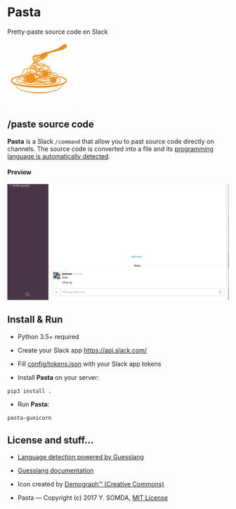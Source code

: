 # Pasta

Pretty-paste source code on Slack

![Webguesslang](data/icon.png)

## /paste source code

**Pasta** is a Slack `/command` that allow you to past source code
directly on channels. The source code is converted into a file and its
[programming language is automatically detected](https://github.com/yoeo/guesslang).

#### Preview

![](data/pasta.gif)

## Install & Run

* Python 3.5+ required

* Create your Slack app https://api.slack.com/

* Fill [config/tokens.json](config/tokens.json) with your Slack app tokens

* Install **Pasta** on your server:

```bash
pip3 install .
```

* Run **Pasta**:

```bash
pasta-gunicorn
```

## License and stuff...

* [Language detection powered by Guesslang](https://github.com/yoeo/guesslang)

* [Guesslang documentation](https://guesslang.readthedocs.io/en/latest/)

* Icon created by
  [Demograph™ (Creative Commons)](https://thenounproject.com/term/spaghetti/187779/)

* Pasta — Copyright (c) 2017 Y. SOMDA, [MIT License](LICENSE)
